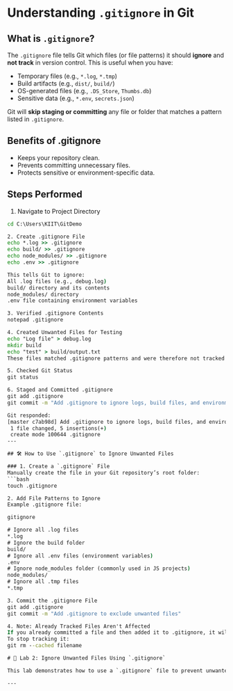 #  Understanding `.gitignore` in Git

##  What is `.gitignore`?
The `.gitignore` file tells Git which files (or file patterns) it should **ignore** and **not track** in version control.
This is useful when you have:
- Temporary files (e.g., `*.log`, `*.tmp`)
- Build artifacts (e.g., `dist/`, `build/`)
- OS-generated files (e.g., `.DS_Store`, `Thumbs.db`)
- Sensitive data (e.g., `*.env`, `secrets.json`)

Git will **skip staging or committing** any file or folder that matches a pattern listed in `.gitignore`.

## Benefits of .gitignore
- Keeps your repository clean.
- Prevents committing unnecessary files.
- Protects sensitive or environment-specific data.
  
## Steps Performed
1. Navigate to Project Directory
```cmd
cd C:\Users\KIIT\GitDemo

2. Create .gitignore File
echo *.log >> .gitignore
echo build/ >> .gitignore
echo node_modules/ >> .gitignore
echo .env >> .gitignore

This tells Git to ignore:
All .log files (e.g., debug.log)
build/ directory and its contents
node_modules/ directory
.env file containing environment variables

3. Verified .gitignore Contents
notepad .gitignore

4. Created Unwanted Files for Testing
echo "Log file" > debug.log
mkdir build
echo "test" > build/output.txt
These files matched .gitignore patterns and were therefore not tracked by Git.

5. Checked Git Status
git status

6. Staged and Committed .gitignore
git add .gitignore
git commit -m "Add .gitignore to ignore logs, build files, and environment variables"

Git responded:
[master c7ab98d] Add .gitignore to ignore logs, build files, and environment variables
 1 file changed, 5 insertions(+)
 create mode 100644 .gitignore
---

## 🛠️ How to Use `.gitignore` to Ignore Unwanted Files

### 1. Create a `.gitignore` File
Manually create the file in your Git repository’s root folder:
```bash
touch .gitignore

2. Add File Patterns to Ignore
Example .gitignore file:

gitignore

# Ignore all .log files
*.log
# Ignore the build folder
build/
# Ignore all .env files (environment variables)
.env
# Ignore node_modules folder (commonly used in JS projects)
node_modules/
# Ignore all .tmp files
*.tmp

3. Commit the .gitignore File
git add .gitignore
git commit -m "Add .gitignore to exclude unwanted files"

4. Note: Already Tracked Files Aren't Affected
If you already committed a file and then added it to .gitignore, it will still be tracked by Git.
To stop tracking it:
git rm --cached filename

# 🧪 Lab 2: Ignore Unwanted Files Using `.gitignore`

This lab demonstrates how to use a `.gitignore` file to prevent unwanted files and folders (such as logs, build outputs, and environment variables) from being tracked by Git.

---



